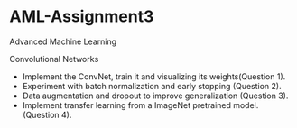 # AML-Assignment3
Advanced Machine Learning

Convolutional Networks

* Implement the ConvNet, train it and visualizing its weights(Question 1).
* Experiment with batch normalization and early stopping (Question 2).
* Data augmentation and dropout to improve generalization (Question 3).
* Implement transfer learning from a ImageNet pretrained model. (Question 4).

